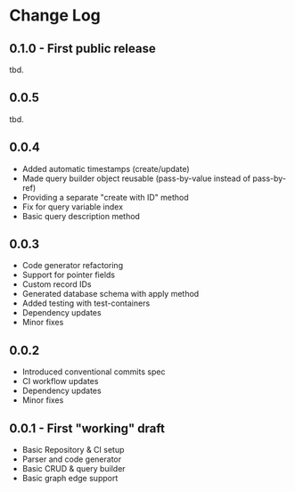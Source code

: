 # Change Log

## 0.1.0 - First public release

tbd.

## 0.0.5

tbd.

## 0.0.4

- Added automatic timestamps (create/update)
- Made query builder object reusable (pass-by-value instead of pass-by-ref)
- Providing a separate "create with ID" method
- Fix for query variable index
- Basic query description method

## 0.0.3

- Code generator refactoring
- Support for pointer fields
- Custom record IDs
- Generated database schema with apply method
- Added testing with test-containers
- Dependency updates
- Minor fixes

## 0.0.2

- Introduced conventional commits spec
- CI workflow updates
- Dependency updates
- Minor fixes

## 0.0.1 - First "working" draft

- Basic Repository & CI setup
- Parser and code generator
- Basic CRUD & query builder
- Basic graph edge support
